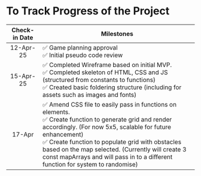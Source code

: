 # To Track Progress of the Project

| Check-in Date | Milestones |
| :-----------: | ----------------- |
| 12-Apr-25 | ✅ Game planning approval <br> ✅ Initial pseudo code review |
| 15-Apr-25 | ✅ Completed Wireframe based on initial MVP. <br> ✅ Completed skeleton of HTML, CSS and JS (structured from constants to functions) <br> ✅ Created basic foldering structure (including for assets such as images and fonts)|
| 17-Apr | ✅ Amend CSS file to easily pass in functions on elements. <br> ✅ Create function to generate grid and render accordingly. (For now 5x5, scalable for future enhancement) <br> ✅ Create function to populate grid with obstacles based on the map selected. (Currently will create 3 const mapArrays and will pass in to a different function for system to randomise)
